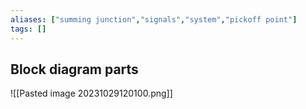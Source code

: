 ```yaml
---
aliases: ["summing junction","signals","system","pickoff point"]
tags: []
---
```


## Block diagram parts

![[Pasted image 20231029120100.png]]
